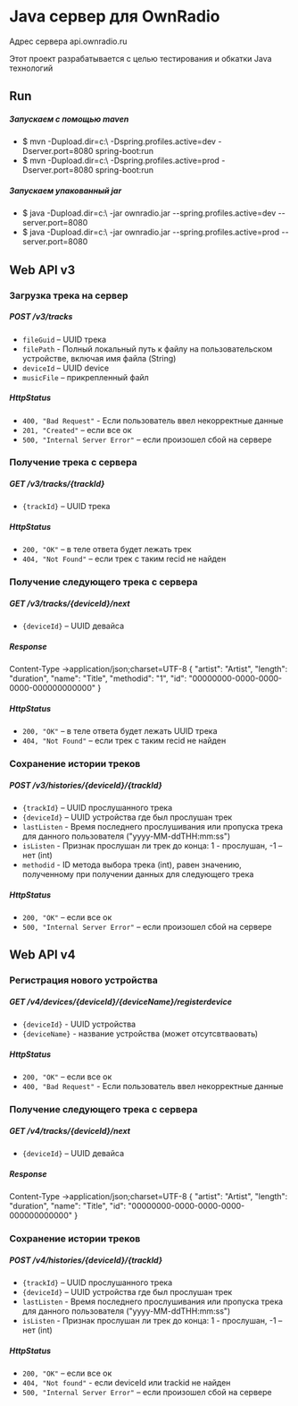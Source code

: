 # Java сервер для OwnRadio 

Адрес сервера api.ownradio.ru

Этот проект разрабатывается с целью тестирования и обкатки Java технологий  

Run
---
##### Запускаем с помощью maven
* $ mvn -Dupload.dir=c:\ -Dspring.profiles.active=dev -Dserver.port=8080 spring-boot:run
* $ mvn -Dupload.dir=c:\ -Dspring.profiles.active=prod -Dserver.port=8080 spring-boot:run

##### Запускаем упакованный jar 
* $ java -Dupload.dir=c:\ -jar ownradio.jar --spring.profiles.active=dev --server.port=8080
* $ java -Dupload.dir=c:\ -jar ownradio.jar --spring.profiles.active=prod --server.port=8080

Web API v3
---

### Загрузка трека на сервер

##### POST /v3/tracks
* `fileGuid` – UUID трека
* `filePath` - Полный локальный путь к файлу на пользовательском устройстве, включая имя файла (String)
* `deviceId` – UUID device
* `musicFile` – прикрепленный файл

##### HttpStatus
* `400, "Bad Request"` - Если пользователь ввел некорректные данные
* `201, "Created"` – если все ок
* `500, "Internal Server Error"` – если произошел сбой на сервере

### Получение трека с сервера
##### GET /v3/tracks/{trackId}
* `{trackId}` – UUID трека

##### HttpStatus
* `200, "OK"` – в теле ответа будет лежать трек
* `404, "Not Found"` – если трек с таким recid не найден

### Получение следующего трека с сервера
##### GET /v3/tracks/{deviceId}/next
* `{deviceId}` – UUID девайса

##### Response
Content-Type →application/json;charset=UTF-8
{
  "artist": "Artist",
  "length": "duration",
  "name": "Title",
  "methodid": "1",
  "id": "00000000-0000-0000-0000-000000000000"
}

##### HttpStatus
* `200, "OK"` – в теле ответа будет лежать UUID трека
* `404, "Not Found"` – если трек с таким recid не найден

### Сохранение истории треков
##### POST /v3/histories/{deviceId}/{trackId}
* `{trackId}` – UUID прослушанного трека
* `{deviceId}` – UUID устройства где был прослушан трек
* `lastListen` - Время последнего прослушивания или пропуска трека для данного пользователя ("yyyy-MM-ddTHH:mm:ss")
* `isListen` - Признак прослушан ли трек до конца:  1 - прослушан, -1 – нет (int)
* `methodid` - ID метода выбора трека (int), равен значению, полученному при получении данных для следующего трека

##### HttpStatus
* `200, "OK"` – если все ок
* `500, "Internal Server Error"` – если произошел сбой на сервере


Web API v4
---
### Регистрация нового устройства
##### GET /v4/devices/{deviceId}/{deviceName}/registerdevice
* `{deviceId}` - UUID устройства
* `{deviceName}` - название устройства (может отсутсвтваовать)
##### HttpStatus
* `200, "OK"` – если все ок
* `400, "Bad Request"` - Если пользователь ввел некорректные данные


### Получение следующего трека с сервера
##### GET /v4/tracks/{deviceId}/next
* `{deviceId}` – UUID девайса

##### Response
Content-Type →application/json;charset=UTF-8
{
  "artist": "Artist",
  "length": "duration",
  "name": "Title",
  "id": "00000000-0000-0000-0000-000000000000"
}

### Сохранение истории треков
##### POST /v4/histories/{deviceId}/{trackId}
* `{trackId}` – UUID прослушанного трека
* `{deviceId}` – UUID устройства где был прослушан трек
* `lastListen` - Время последнего прослушивания или пропуска трека для данного пользователя ("yyyy-MM-ddTHH:mm:ss")
* `isListen` - Признак прослушан ли трек до конца:  1 - прослушан, -1 – нет (int)

##### HttpStatus
* `200, "OK"` – если все ок
* `404, "Not found"` - если deviceId или trackid не найден
* `500, "Internal Server Error"` – если произошел сбой на сервере
